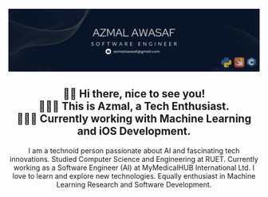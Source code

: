 ![alt text](https://github.com/Azmal16/Images/blob/master/azmal_github_banner.png "Azmal's GitHub Banner")
  
## <div align="center">👋🏼 Hi there, nice to see you! <br> 🙋🏻‍♂️ This is Azmal, a Tech Enthusiast. <br>👨🏻‍💻 Currently working with Machine Learning and iOS Development.</div>  
<div align="center">I am a technoid person passionate about AI and fascinating tech innovations. Studied Computer Science and Engineering at RUET.  Currently working as a Software Engineer (AI) at  MyMedicalHUB International Ltd. I love to learn and explore new technologies. Equally enthusiast in Machine Learning Research and Software Development. </div>  

<br/>  
<!-- - 👨🏻‍💻 I'm currently learning [Swift](https://github.com/Azmal16/swift-fundamentals) and [SwiftUI](https://github.com/Azmal16/iOS-Development-Basics)  
- 🤔 I’m looking for help with free SwiftUI learning resources 
- 💬 Ask me about AI and latest tech trends  
- 😛 You can buy me coffee without my consent  -->
<!-- 

dgdfg
<br/>   -->

<div align="center"> 
  - 👨🏻‍💻 I'm currently learning Swift and SwiftUI <br> 
  - 🤔 I’m looking for help with free SwiftUI learning resources <br>
  - 💬 Ask me about AI and latest tech trends <br>
  - 😛 You can buy me coffee without my consent <br>
</div>  
 <br/>

GitHub Stats             |  Used Languages
:-------------------------:|:-------------------------:
![Anurag's GitHub stats](https://github-readme-stats.vercel.app/api?username=Azmal16&show_icons=true&theme=codeSTACKr)  |  [![Top Langs](https://github-readme-stats.vercel.app/api/top-langs/?username=Azmal16&layout=compact&theme=codeSTACKr)](https://github.com/anuraghazra/github-readme-stats)

<br/>  

<div align="center">
<a href="https://linkedin.com/in/https://www.linkedin.com/in/azmal-awasaf/" target="_blank">
<img src=https://img.shields.io/badge/linkedin-%231E77B5.svg?&style=for-the-badge&logo=linkedin&logoColor=white alt=linkedin style="margin-bottom: 5px;" />
</a>
<a href="https://www.kaggle.com/https://www.kaggle.com/azmalawsaf" target="_blank">
<img src=https://img.shields.io/badge/kaggle-%2344BAE8.svg?&style=for-the-badge&logo=kaggle&logoColor=white alt=kaggle style="margin-bottom: 5px;" />
</a>  
<a href="https://www.facebook.com/https://www.facebook.com/azmal.awasaf/" target="_blank">
<img src=https://img.shields.io/badge/facebook-%232E87FB.svg?&style=for-the-badge&logo=facebook&logoColor=white alt=facebook style="margin-bottom: 5px;" />
</a>
</div>  
  
<div align="center">
<img src="https://komarev.com/ghpvc/?username=Azmal16&&style=flat-square" align="center" />
</div>  
